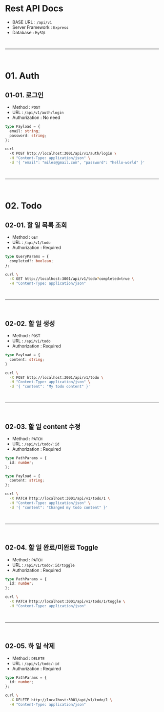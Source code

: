# Rest API Docs

* BASE URL : `/api/v1`
* Server Framework : `Express`
* Database : `MySQL`



<br /><hr /><br />



# 01. Auth

## 01-01. 로그인

- Method : `POST`
- URL : `/api/v1/auth/login`
- Authorization : No need

```ts
type Payload = {
  email: string;
  password: string;
};
```

```bash
curl
  -X POST http://localhost:3001/api/v1/auth/login \
  -H "Content-Type: application/json" \
  -d '{ "email": "miles@gmail.com", "password": "hello-world" }'
```



<br /><hr /><br />



# 02. Todo

## 02-01. 할 일 목록 조회

- Method : `GET`
- URL : `/api/v1/todo`
- Authorization : Required

```ts
type QueryParams = {
  completed?: boolean;
};
```

```bash
curl \
  -X GET http://localhost:3001/api/v1/todo?completed=true \
  -H "Content-Type: application/json"
```



<br /><hr /><br />



## 02-02. 할 일 생성

- Method : `POST`
- URL : `/api/v1/todo`
- Authorization : Required

```ts
type Payload = {
  content: string;
}
```

```bash
curl \
  -X POST http://localhost:3001/api/v1/todo \
  -H "Content-Type: application/json" \
  -d '{ "content": "My todo content" }'
```



<br /><hr /><br />



## 02-03. 할 일 content 수정

- Method : `PATCH`
- URL : `/api/v1/todo/:id`
- Authorization : Required

```ts
type PathParams = {
  id: number;
};

type Payload = {
  content: string;
};
```

```bash
curl \
  -X PATCH http://localhost:3001/api/v1/todo/1 \
  -H "Content-Type: application/json" \
  -d '{ "content": "Changed my todo content" }'
```



<br /><hr /><br />



## 02-04. 할 일 완료/미완료 Toggle

- Method : `PATCH`
- URL : `/api/v1/todo/:id/toggle`
- Authorization : Required

```ts
type PathParams = {
  id: number;
};
```

```bash
curl \
  -X PATCH http://localhost:3001/api/v1/todo/1/toggle \
  -H "Content-Type: application/json"
```



<br /><hr /><br />



## 02-05. 하 일 삭제

- Method : `DELETE`
- URL : `/api/v1/todo/:id`
- Authorization : Required

```ts
type PathParams = {
  id: number;
};
```

```bash
curl \
  -X DELETE http://localhost:3001/api/v1/todo/1 \
  -H "Content-Type: application/json"
```
